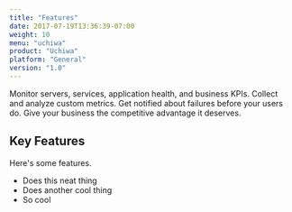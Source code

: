 ```yaml
---
title: "Features"
date: 2017-07-19T13:36:39-07:00
weight: 10
menu: "uchiwa"
product: "Uchiwa"
platform: "General"
version: "1.0"
---
```

Monitor servers, services, application health, and business KPIs. Collect and analyze custom metrics. Get notified about failures before your users do. Give your business the competitive advantage it deserves.

## Key Features
Here's some features.
- Does this neat thing
- Does another cool thing
- So cool
